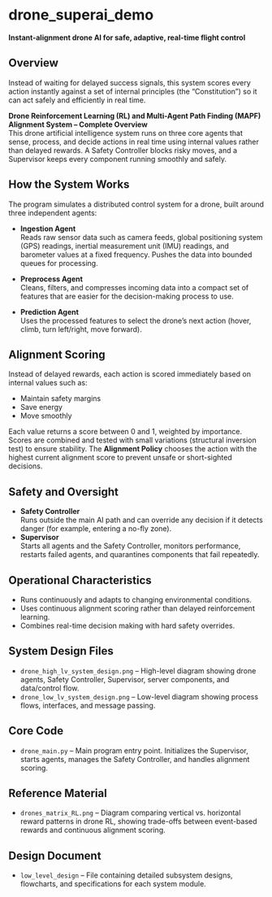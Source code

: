 # drone_superai_demo  
**Instant-alignment drone AI for safe, adaptive, real-time flight control**

## Overview  
Instead of waiting for delayed success signals, this system scores every action instantly against a set of internal principles (the “Constitution”) so it can act safely and efficiently in real time.

**Drone Reinforcement Learning (RL) and Multi-Agent Path Finding (MAPF) Alignment System – Complete Overview**  
This drone artificial intelligence system runs on three core agents that sense, process, and decide actions in real time using internal values rather than delayed rewards. A Safety Controller blocks risky moves, and a Supervisor keeps every component running smoothly and safely.

## How the System Works  
The program simulates a distributed control system for a drone, built around three independent agents:

- **Ingestion Agent**  
  Reads raw sensor data such as camera feeds, global positioning system (GPS) readings, inertial measurement unit (IMU) readings, and barometer values at a fixed frequency. Pushes the data into bounded queues for processing.

- **Preprocess Agent**  
  Cleans, filters, and compresses incoming data into a compact set of features that are easier for the decision-making process to use.

- **Prediction Agent**  
  Uses the processed features to select the drone’s next action (hover, climb, turn left/right, move forward).

## Alignment Scoring  
Instead of delayed rewards, each action is scored immediately based on internal values such as:  
- Maintain safety margins  
- Save energy  
- Move smoothly  

Each value returns a score between 0 and 1, weighted by importance. Scores are combined and tested with small variations (structural inversion test) to ensure stability. The **Alignment Policy** chooses the action with the highest current alignment score to prevent unsafe or short-sighted decisions.

## Safety and Oversight  
- **Safety Controller**  
  Runs outside the main AI path and can override any decision if it detects danger (for example, entering a no-fly zone).  
- **Supervisor**  
  Starts all agents and the Safety Controller, monitors performance, restarts failed agents, and quarantines components that fail repeatedly.

## Operational Characteristics  
- Runs continuously and adapts to changing environmental conditions.  
- Uses continuous alignment scoring rather than delayed reinforcement learning.  
- Combines real-time decision making with hard safety overrides.

## System Design Files  
- `drone_high_lv_system_design.png` – High-level diagram showing drone agents, Safety Controller, Supervisor, server components, and data/control flow.  
- `drone_low_lv_system_design.png` – Low-level diagram showing process flows, interfaces, and message passing.  

## Core Code  
- `drone_main.py` – Main program entry point. Initializes the Supervisor, starts agents, manages the Safety Controller, and handles alignment scoring.

## Reference Material  
- `drones_matrix_RL.png` – Diagram comparing vertical vs. horizontal reward patterns in drone RL, showing trade-offs between event-based rewards and continuous alignment scoring.

## Design Document  
- `low_level_design` – File containing detailed subsystem designs, flowcharts, and specifications for each system module.
